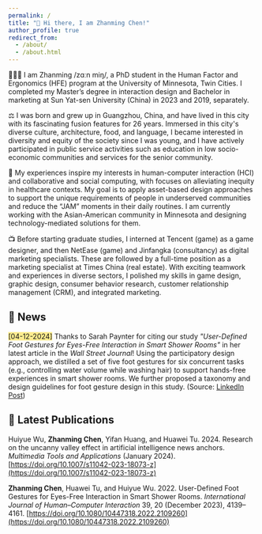 ```yaml
---
permalink: /
title: "👋 Hi there, I am Zhanming Chen!"
author_profile: true
redirect_from: 
  - /about/
  - /about.html
---
```


🧑🏻‍💻 I am Zhanming /zɑːn miŋ/, a PhD student in the Human Factor and Ergonomics (HFE) program at the University of Minnesota, Twin Cities. I completed my Master’s degree in interaction design and Bachelor in marketing at Sun Yat-sen University (China) in 2023 and 2019, separately.

⚖️ I was born and grew up in Guangzhou, China, and have lived in this city with its fascinating fusion features for 26 years. Immersed in this city's diverse culture, architecture, food, and language, I became interested in diversity and equity of the society since I was young, and I have actively participated in public service activities such as education in low socio-economic communities and services for the senior community.

🏥 My experiences inspire my interests in human-computer interaction (HCI) and collaborative and social computing, with focuses on alleviating inequity in healthcare contexts. My goal is to apply asset-based design approaches to support the unique requirements of people in underserved communities and reduce the “JAM” moments in their daily routines. I am currently working with the Asian-American community in Minnesota and designing technology-mediated solutions for them.

📺 Before starting graduate studies, I interned at Tencent (game) as a game designer, and then NetEase (game) and Jinfangka (consultancy) as digital marketing specialists. These are followed by a full-time position as a marketing specialist at Times China (real estate). With exciting teamwork and experiences in diverse sectors, I polished my skills in game design, graphic design, consumer behavior research, customer relationship management (CRM), and integrated marketing.

## 🥳 News

 <span class="highlight" style="background-color: #ffd40070">[04-12-2024]</span> Thanks to Sarah Paynter for citing our study _"User-Defined Foot Gestures for Eyes-Free Interaction in Smart Shower Rooms"_ in her latest article in the _Wall Street Journal_! Using the participatory design approach, we distilled a set of five foot gestures for six concurrent tasks (e.g., controlling water volume while washing hair) to support hands-free experiences in smart shower rooms. We further proposed a taxonomy and design guidelines for foot gesture design in this study. (Source: [LinkedIn Post](https://www.linkedin.com/posts/zhanmingchen_the-medspa-bathroom-fixtures-that-monitor-activity-7183662910198411264-Xu65?utm_source=share&utm_medium=member_desktop))

## 📄 Latest Publications

Huiyue Wu, **Zhanming Chen**, Yifan Huang, and Huawei Tu. 2024. Research on the uncanny valley effect in artificial intelligence news anchors. _Multimedia Tools and Applications_ (January 2024). [https://doi.org/10.1007/s11042-023-18073-z](https://doi.org/10.1007/s11042-023-18073-z)

**Zhanming Chen**, Huawei Tu, and Huiyue Wu. 2022. User-Defined Foot Gestures for Eyes-Free Interaction in Smart Shower Rooms. _International Journal of Human–Computer Interaction_ 39, 20 (December 2023), 4139–4161. [https://doi.org/10.1080/10447318.2022.2109260](https://doi.org/10.1080/10447318.2022.2109260)
